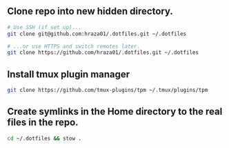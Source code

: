 ## Clone repo into new hidden directory.
```zsh
# Use SSH (if set up)...
git clone git@github.com:hraza01/.dotfiles.git ~/.dotfiles

# ...or use HTTPS and switch remotes later.
git clone https://github.com/hraza01/.dotfiles.git ~/.dotfiles
```

## Install tmux plugin manager
```zsh
git clone https://github.com/tmux-plugins/tpm ~/.tmux/plugins/tpm
```


## Create symlinks in the Home directory to the real files in the repo.
```zsh
cd ~/.dotfiles && stow .
```


